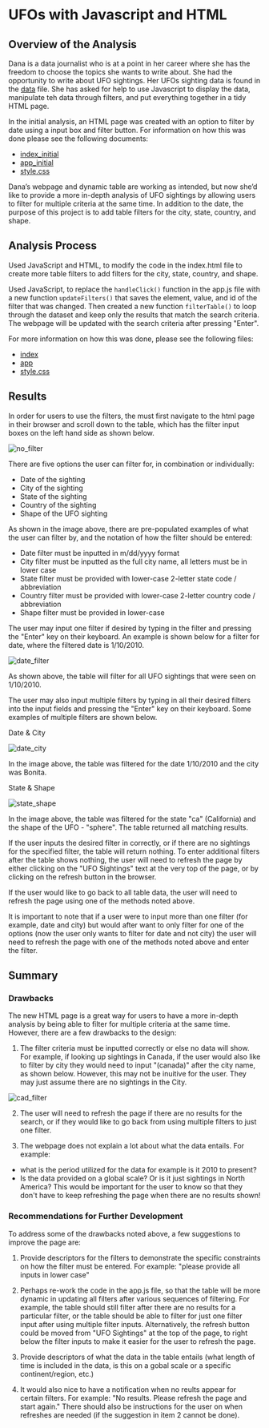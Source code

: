 # UFOs with Javascript and HTML

## Overview of the Analysis
Dana is a data journalist who is at a point in her career where she has the freedom to choose the topics she wants to write about. She had the opportunity to write about UFO sightings. Her UFOs sighting data is found in the [data](js/data.js) file. She has asked for help to use Javascript to display the data, manipulate teh data through filters, and put everything together in a tidy HTML page. 

In the initial analysis, an HTML page was created with an option to filter by date using a input box and filter button. For information on how this was done please see the following documents: 
* [index_initial](index_initial.html)
* [app_initial](js/app_initial.js)
* [style.css](static/css/style.css)

Dana’s webpage and dynamic table are working as intended, but now she’d like to provide a more in-depth analysis of UFO sightings by allowing users to filter for multiple criteria at the same time. In addition to the date, the purpose of this project is to add table filters for the city, state, country, and shape.

## Analysis Process 

Used JavaScript and HTML, to modify the code in the 
index.html file to create more table filters to add filters for the city, state, country, and shape. 

Used JavaScript, to replace the `handleClick()` function in the app.js file with a new function `updateFilters()` that saves the element, value, and id of the filter that was changed. Then created a new function `filterTable()` to loop through the dataset and keep only the results that match the search criteria. The webpage will be updated with the search criteria after pressing "Enter".

For more information on how this was done, please see the following files: 
* [index](index.html)
* [app](js/app.js)
* [style.css](static/css/style.css)

## Results
In order for users to use the filters, the must first navigate to the html page in their browser and scroll down to the table, which has the filter input boxes on the left hand side as shown below.

![no_filter](images/no_filter.png)

There are five options the user can filter for, in combination or individually:
* Date of the sighting
* City of the sighting 
* State of the sighting
* Country of the sighting
* Shape of the UFO sighting 

As shown in the image above, there are pre-populated examples of what the user can filter by, and the notation of how the filter should be entered:
* Date filter must be inputted in m/dd/yyyy format
* City filter must be inputted as the full city name, all letters must be in lower case 
* State filter must be provided with lower-case 2-letter state code / abbreviation
* Country filter must be provided with lower-case 2-letter country code / abbreviation 
* Shape filter must be provided in lower-case 

The user may input one filter if desired by typing in the filter and pressing the "Enter" key on their keyboard. An example is shown below for a filter for date, where the filtered date is 1/10/2010.

![date_filter](images/date_filter.png)

As shown above, the table will filter for all UFO sightings that were seen on 1/10/2010.

The user may also input multiple filters by typing in all their desired filters into the input fields and pressing the "Enter" key on their keyboard. Some examples of multiple filters are shown below.

Date & City

![date_city](images/date_city.png)

In the image above, the table was filtered for the date 1/10/2010 and the city was Bonita.

State & Shape

![state_shape](images/state_shape.png)

In the image above, the table was filtered for the state "ca" (California) and the shape of the UFO - "sphere". The table returned all matching results.

If the user inputs the desired filter in correctly, or if there are no sightings for the specified filter, the table will return nothing. To enter additional filters after the table shows nothing, the user will need to refresh the page by either clicking on the "UFO Sightings" text at the very top of the page, or by clicking on the refresh button in the browser. 

If the user would like to go back to all table data, 
the user will need to refresh the page using one of the methods noted above.

It is important to note that if a user were to input more than one filter (for example, date and city) but would after want to only filter for one of the options (now the user only wants to filter for date and not city) the user will need to refresh the page with one of the methods noted above and enter the filter. 

## Summary 

### Drawbacks
The new HTML page is a great way for users to have a more in-depth analysis by being able to filter for multiple criteria at the same time. However, there are a few drawbacks to the design:

1. The filter criteria must be inputted correctly or else no data will show. For example, if looking up sightings in Canada, if the user would also like to filter by city they would need to input "(canada)" after the city name, as shown below. However, this may not be inuitive for the user. They may just assume there are no sightings in the City.

![cad_filter](images/cad_filter.png)

2. The user will need to refresh the page if there are no results for the search, or if they would like to go back from using multiple filters to just one filter. 

3. The webpage does not explain a lot about what the data entails. For example:
* what is the period utilized for the data for example is it 2010 to present? 
* Is the data provided on a global scale? Or is it just sightings in North America?
This would be important for the user to know so that they don't have to keep refreshing the page when there are no results shown! 

### Recommendations for Further Development 
To address some of the drawbacks noted above, a few suggestions to improve the page are: 

1. Provide descriptors for the filters to demonstrate the specific constraints on how the filter must be entered. For example: "please provide all inputs in lower case"

2. Perhaps re-work the code in the app.js file, so that the table will be more dynamic in updating all filters after various sequences of filtering. For example, the table should still filter after there are no results for a particular filter, or the table should be able to filter for just one filter input after using multiple filter inputs. Alternatively, the refresh button could be moved from "UFO Sightings" at the top of the page, to right below the filter inputs to make it easier for the user to refresh the page. 

3. Provide descriptors of what the data in the table entails (what length of time is included in the data, is this on a gobal scale or a specific continent/region, etc.)

4. It would also nice to have a notification when no reults appear for certain filters. For example: "No results. Please refresh the page and start again." There should also be instructions for the user on when refreshes are needed (if the suggestion in item 2 cannot be done).


